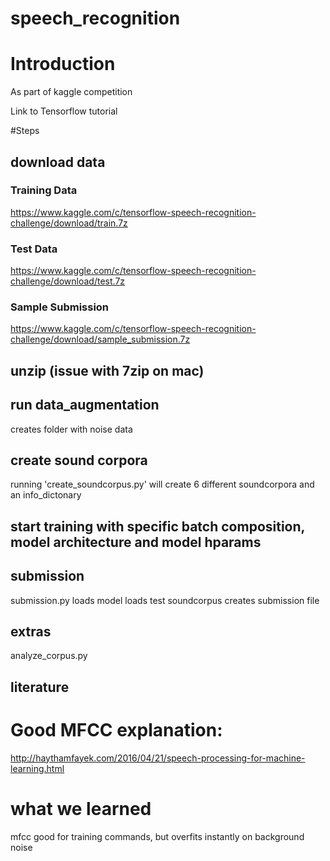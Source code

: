 # speech_recognition

# Introduction

As part of kaggle competition

Link to Tensorflow tutorial

#Steps
## download data

### Training Data
https://www.kaggle.com/c/tensorflow-speech-recognition-challenge/download/train.7z

### Test Data
https://www.kaggle.com/c/tensorflow-speech-recognition-challenge/download/test.7z

### Sample Submission
https://www.kaggle.com/c/tensorflow-speech-recognition-challenge/download/sample_submission.7z


## unzip (issue with 7zip on mac)
## run data_augmentation
creates folder with noise data
## create sound corpora
running 'create_soundcorpus.py' will create 6 different soundcorpora and an info_dictonary

## start training with specific batch composition, model architecture and model hparams

## submission
submission.py
loads model
loads test soundcorpus
creates submission file

## extras
analyze_corpus.py

## literature

# Good MFCC explanation:
http://haythamfayek.com/2016/04/21/speech-processing-for-machine-learning.html

# what we learned

mfcc good for training commands, but overfits instantly on background noise